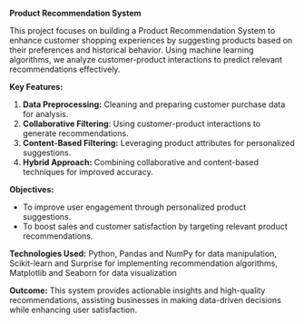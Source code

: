**Product Recommendation System**

This project focuses on building a Product Recommendation System to enhance customer shopping experiences by suggesting products based on their preferences and historical behavior. Using machine learning algorithms, we analyze customer-product interactions to predict relevant recommendations effectively.

**Key Features:**

1. **Data Preprocessing:** Cleaning and preparing customer purchase data for analysis.
2. **Collaborative Filtering**: Using customer-product interactions to generate recommendations.
3. **Content-Based Filtering:** Leveraging product attributes for personalized suggestions.
4. **Hybrid Approach:** Combining collaborative and content-based techniques for improved accuracy.

**Objectives:**
- To improve user engagement through personalized product suggestions.
- To boost sales and customer satisfaction by targeting relevant product recommendations.

**Technologies Used:** Python, Pandas and NumPy for data manipulation, Scikit-learn and Surprise for implementing recommendation algorithms, Matplotlib and Seaborn for data visualization

**Outcome:** This system provides actionable insights and high-quality recommendations, assisting businesses in making data-driven decisions while enhancing user satisfaction.
